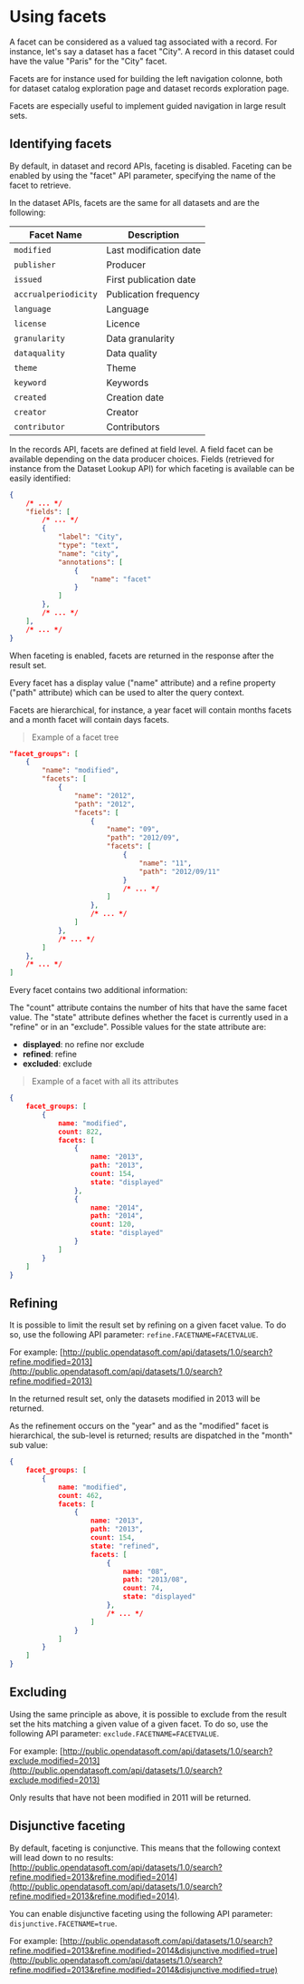 # Using facets

A facet can be considered as a valued tag associated with a record. For instance, let's say a dataset has a facet
"City". A record in this dataset could have the value "Paris" for the "City" facet.

Facets are for instance used for building the left navigation colonne, both for dataset catalog exploration page and
dataset records exploration page.

Facets are especially useful to implement guided navigation in large result sets.

## Identifying facets

By default, in dataset and record APIs, faceting is disabled. Faceting can be enabled by using the "facet" API
parameter, specifying the name of the facet to retrieve.

In the dataset APIs, facets are the same for all datasets and are the following:

Facet Name | Description
---------- | -----------
`modified` | Last modification date
`publisher` | Producer
`issued` | First publication date
`accrualperiodicity` | Publication frequency
`language` | Language
`license` | Licence
`granularity` | Data granularity
`dataquality` | Data quality
`theme` | Theme
`keyword` | Keywords
`created` | Creation date
`creator` | Creator
`contributor` | Contributors

In the records API, facets are defined at field level. A field facet can be available depending on the data producer
choices. Fields (retrieved for instance from the Dataset Lookup API) for which faceting is available can be easily
identified:

```json
{
    /* ... */
    "fields": [
        /* ... */
        {
            "label": "City",
            "type": "text",
            "name": "city",
            "annotations": [
                {
                    "name": "facet"
                }
            ]
        },
        /* ... */
    ],
    /* ... */
}
```


When faceting is enabled, facets are returned in the response after the result set.

Every facet has a display value ("name" attribute) and a refine property ("path" attribute) which can be used to alter
the query context.

Facets are hierarchical, for instance, a year facet will contain months facets and a month facet will contain days
facets.

> Example of a facet tree

```json
"facet_groups": [
    {
        "name": "modified",
        "facets": [
            {
                "name": "2012",
                "path": "2012",
                "facets": [
                    {
                        "name": "09",
                        "path": "2012/09",
                        "facets": [
                            {
                                "name": "11",
                                "path": "2012/09/11"
                            }
                            /* ... */
                        ]
                    },
                    /* ... */
                ]
            },
            /* ... */
        ]
    },
    /* ... */
]
```

Every facet contains two additional information:

The "count" attribute contains the number of hits that have the same facet value.
The "state" attribute defines whether the facet is currently used in a "refine" or in an "exclude". Possible values for
the state attribute are:

* **displayed**: no refine nor exclude
* **refined**: refine
* **excluded**: exclude

> Example of a facet with all its attributes

```json
{
    facet_groups: [
        {
            name: "modified",
            count: 822,
            facets: [
                {
                    name: "2013",
                    path: "2013",
                    count: 154,
                    state: "displayed"
                },
                {
                    name: "2014",
                    path: "2014",
                    count: 120,
                    state: "displayed"
                }
            ]
        }
    ]
}
```

## Refining

It is possible to limit the result set by refining on a given facet value. To do so, use the following API parameter:
`refine.FACETNAME=FACETVALUE`.

For example: [http://public.opendatasoft.com/api/datasets/1.0/search?refine.modified=2013](http://public.opendatasoft.com/api/datasets/1.0/search?refine.modified=2013)

In the returned result set, only the datasets modified in 2013 will be returned.

As the refinement occurs on the "year" and as the "modified" facet is hierarchical, the sub-level is returned; results
are dispatched in the "month" sub value:

```json
{
    facet_groups: [
        {
            name: "modified",
            count: 462,
            facets: [
                {
                    name: "2013",
                    path: "2013",
                    count: 154,
                    state: "refined",
                    facets: [
                        {
                            name: "08",
                            path: "2013/08",
                            count: 74,
                            state: "displayed"
                        },
                        /* ... */
                    ]
                }
            ]
        }
    ]
}
```

## Excluding

Using the same principle as above, it is possible to exclude from the result set the hits matching a given value of a
given facet. To do so, use the following API parameter: `exclude.FACETNAME=FACETVALUE`.

For example: [http://public.opendatasoft.com/api/datasets/1.0/search?exclude.modified=2013](http://public.opendatasoft.com/api/datasets/1.0/search?exclude.modified=2013)

Only results that have not been modified in 2011 will be returned.

## Disjunctive faceting

By default, faceting is conjunctive. This means that the following context will lead down to no results:
[http://public.opendatasoft.com/api/datasets/1.0/search?refine.modified=2013&refine.modified=2014](http://public.opendatasoft.com/api/datasets/1.0/search?refine.modified=2013&refine.modified=2014).

You can enable disjunctive faceting using the following API parameter: `disjunctive.FACETNAME=true`.

For example:
[http://public.opendatasoft.com/api/datasets/1.0/search?refine.modified=2013&refine.modified=2014&disjunctive.modified=true](http://public.opendatasoft.com/api/datasets/1.0/search?refine.modified=2013&refine.modified=2014&disjunctive.modified=true)
